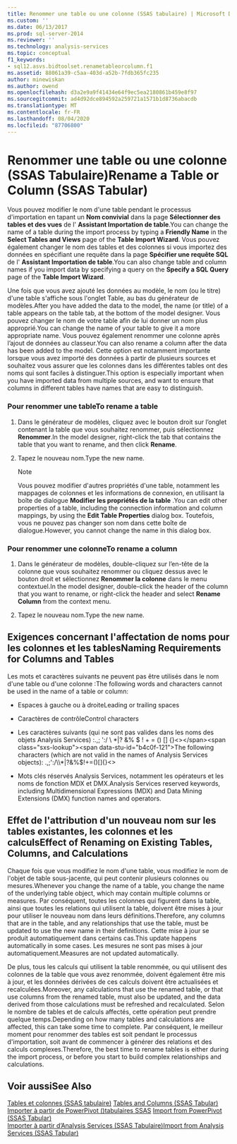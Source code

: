 ```yaml
---
title: Renommer une table ou une colonne (SSAS tabulaire) | Microsoft Docs
ms.custom: ''
ms.date: 06/13/2017
ms.prod: sql-server-2014
ms.reviewer: ''
ms.technology: analysis-services
ms.topic: conceptual
f1_keywords:
- sql12.asvs.bidtoolset.renametableorcolumn.f1
ms.assetid: 88061a39-c5aa-403d-a52b-7fdb365fc235
author: minewiskan
ms.author: owend
ms.openlocfilehash: d3a2e9a9f41434e64f9ec5ea2180861b459e8f97
ms.sourcegitcommit: ad4d92dce894592a259721a1571b1d8736abacdb
ms.translationtype: MT
ms.contentlocale: fr-FR
ms.lasthandoff: 08/04/2020
ms.locfileid: "87706800"
---
```

# <a name="rename-a-table-or-column-ssas-tabular"></a><span data-ttu-id="b4c0f-102">Renommer une table ou une colonne (SSAS Tabulaire)</span><span class="sxs-lookup"><span data-stu-id="b4c0f-102">Rename a Table or Column (SSAS Tabular)</span></span>
  <span data-ttu-id="b4c0f-103">Vous pouvez modifier le nom d'une table pendant le processus d'importation en tapant un **Nom convivial** dans la page **Sélectionner des tables et des vues** de l' **Assistant Importation de table**.</span><span class="sxs-lookup"><span data-stu-id="b4c0f-103">You can change the name of a table during the import process by typing a **Friendly Name** in the **Select Tables and Views** page of the **Table Import Wizard**.</span></span> <span data-ttu-id="b4c0f-104">Vous pouvez également changer le nom des tables et des colonnes si vous importez des données en spécifiant une requête dans la page **Spécifier une requête SQL** de l' **Assistant Importation de table**.</span><span class="sxs-lookup"><span data-stu-id="b4c0f-104">You can also change table and column names if you import data by specifying a query on the **Specify a SQL Query** page of the **Table Import Wizard**.</span></span>  
  
 <span data-ttu-id="b4c0f-105">Une fois que vous avez ajouté les données au modèle, le nom (ou le titre) d'une table s'affiche sous l'onglet Table, au bas du générateur de modèles.</span><span class="sxs-lookup"><span data-stu-id="b4c0f-105">After you have added the data to the model, the name (or title) of a table appears on the table tab, at the bottom of the model designer.</span></span> <span data-ttu-id="b4c0f-106">Vous pouvez changer le nom de votre table afin de lui donner un nom plus approprié.</span><span class="sxs-lookup"><span data-stu-id="b4c0f-106">You can change the name of your table to give it a more appropriate name.</span></span> <span data-ttu-id="b4c0f-107">Vous pouvez également renommer une colonne après l’ajout de données au classeur.</span><span class="sxs-lookup"><span data-stu-id="b4c0f-107">You can also rename a column after the data has been added to the model.</span></span> <span data-ttu-id="b4c0f-108">Cette option est notamment importante lorsque vous avez importé des données à partir de plusieurs sources et souhaitez vous assurer que les colonnes dans les différentes tables ont des noms qui sont faciles à distinguer.</span><span class="sxs-lookup"><span data-stu-id="b4c0f-108">This option is especially important when you have imported data from multiple sources, and want to ensure that columns in different tables have names that are easy to distinguish.</span></span>  
  
### <a name="to-rename-a-table"></a><span data-ttu-id="b4c0f-109">Pour renommer une table</span><span class="sxs-lookup"><span data-stu-id="b4c0f-109">To rename a table</span></span>  
  
1.  <span data-ttu-id="b4c0f-110">Dans le générateur de modèles, cliquez avec le bouton droit sur l’onglet contenant la table que vous souhaitez renommer, puis sélectionnez **Renommer**.</span><span class="sxs-lookup"><span data-stu-id="b4c0f-110">In the model designer, right-click the tab that contains the table that you want to rename, and then click **Rename**.</span></span>  
  
2.  <span data-ttu-id="b4c0f-111">Tapez le nouveau nom.</span><span class="sxs-lookup"><span data-stu-id="b4c0f-111">Type the new name.</span></span>  
  
    > [!NOTE]  
    >  <span data-ttu-id="b4c0f-112">Vous pouvez modifier d'autres propriétés d'une table, notamment les mappages de colonnes et les informations de connexion, en utilisant la boîte de dialogue **Modifier les propriétés de la table** .</span><span class="sxs-lookup"><span data-stu-id="b4c0f-112">You can edit other properties of a table, including the connection information and column mappings, by using the **Edit Table Properties** dialog box.</span></span> <span data-ttu-id="b4c0f-113">Toutefois, vous ne pouvez pas changer son nom dans cette boîte de dialogue.</span><span class="sxs-lookup"><span data-stu-id="b4c0f-113">However, you cannot change the name in this dialog box.</span></span>  
  
### <a name="to-rename-a-column"></a><span data-ttu-id="b4c0f-114">Pour renommer une colonne</span><span class="sxs-lookup"><span data-stu-id="b4c0f-114">To rename a column</span></span>  
  
1.  <span data-ttu-id="b4c0f-115">Dans le générateur de modèles, double-cliquez sur l’en-tête de la colonne que vous souhaitez renommer ou cliquez dessus avec le bouton droit et sélectionnez **Renommer la colonne** dans le menu contextuel.</span><span class="sxs-lookup"><span data-stu-id="b4c0f-115">In the model designer, double-click the header of the column that you want to rename, or right-click the header and select **Rename Column** from the context menu.</span></span>  
  
2.  <span data-ttu-id="b4c0f-116">Tapez le nouveau nom.</span><span class="sxs-lookup"><span data-stu-id="b4c0f-116">Type the new name.</span></span>  
  
## <a name="naming-requirements-for-columns-and-tables"></a><span data-ttu-id="b4c0f-117">Exigences concernant l'affectation de noms pour les colonnes et les tables</span><span class="sxs-lookup"><span data-stu-id="b4c0f-117">Naming Requirements for Columns and Tables</span></span>  
 <span data-ttu-id="b4c0f-118">Les mots et caractères suivants ne peuvent pas être utilisés dans le nom d'une table ou d'une colonne :</span><span class="sxs-lookup"><span data-stu-id="b4c0f-118">The following words and characters cannot be used in the name of a table or column:</span></span>  
  
-   <span data-ttu-id="b4c0f-119">Espaces à gauche ou à droite</span><span class="sxs-lookup"><span data-stu-id="b4c0f-119">Leading or trailing spaces</span></span>  
  
-   <span data-ttu-id="b4c0f-120">Caractères de contrôle</span><span class="sxs-lookup"><span data-stu-id="b4c0f-120">Control characters</span></span>  
  
-   <span data-ttu-id="b4c0f-121">Les caractères suivants (qui ne sont pas valides dans les noms des objets Analysis Services) :.,; ':/ \\ \*|? &% $ ! + = () [] {}<></span><span class="sxs-lookup"><span data-stu-id="b4c0f-121">The following characters (which are not valid in the names of Analysis Services objects): .,;':/\\*|?&%$!+=()[]{}<></span></span>  
  
-   <span data-ttu-id="b4c0f-122">Mots clés réservés Analysis Services, notamment les opérateurs et les noms de fonction MDX et DMX.</span><span class="sxs-lookup"><span data-stu-id="b4c0f-122">Analysis Services reserved keywords, including Multidimensional Expressions (MDX) and Data Mining Extensions (DMX) function names and operators.</span></span>  
  
## <a name="effect-of-renaming-on-existing-tables-columns-and-calculations"></a><span data-ttu-id="b4c0f-123">Effet de l'attribution d'un nouveau nom sur les tables existantes, les colonnes et les calculs</span><span class="sxs-lookup"><span data-stu-id="b4c0f-123">Effect of Renaming on Existing Tables, Columns, and Calculations</span></span>  
 <span data-ttu-id="b4c0f-124">Chaque fois que vous modifiez le nom d'une table, vous modifiez le nom de l'objet de table sous-jacente, qui peut contenir plusieurs colonnes ou mesures.</span><span class="sxs-lookup"><span data-stu-id="b4c0f-124">Whenever you change the name of a table, you change the name of the underlying table object, which may contain multiple columns or measures.</span></span> <span data-ttu-id="b4c0f-125">Par conséquent, toutes les colonnes qui figurent dans la table, ainsi que toutes les relations qui utilisent la table, doivent être mises à jour pour utiliser le nouveau nom dans leurs définitions.</span><span class="sxs-lookup"><span data-stu-id="b4c0f-125">Therefore, any columns that are in the table, and any relationships that use the table, must be updated to use the new name in their definitions.</span></span> <span data-ttu-id="b4c0f-126">Cette mise à jour se produit automatiquement dans certains cas.</span><span class="sxs-lookup"><span data-stu-id="b4c0f-126">This update happens automatically in some cases.</span></span> <span data-ttu-id="b4c0f-127">Les mesures ne sont pas mises à jour automatiquement.</span><span class="sxs-lookup"><span data-stu-id="b4c0f-127">Measures are not updated automatically.</span></span>  
  
 <span data-ttu-id="b4c0f-128">De plus, tous les calculs qui utilisent la table renommée, ou qui utilisent des colonnes de la table que vous avez renommée, doivent également être mis à jour, et les données dérivées de ces calculs doivent être actualisées et recalculées.</span><span class="sxs-lookup"><span data-stu-id="b4c0f-128">Moreover, any calculations that use the renamed table, or that use columns from the renamed table, must also be updated, and the data derived from those calculations must be refreshed and recalculated.</span></span> <span data-ttu-id="b4c0f-129">Selon le nombre de tables et de calculs affectés, cette opération peut prendre quelque temps.</span><span class="sxs-lookup"><span data-stu-id="b4c0f-129">Depending on how many tables and calculations are affected, this can take some time to complete.</span></span> <span data-ttu-id="b4c0f-130">Par conséquent, le meilleur moment pour renommer des tables est soit pendant le processus d'importation, soit avant de commencer à générer des relations et des calculs complexes.</span><span class="sxs-lookup"><span data-stu-id="b4c0f-130">Therefore, the best time to rename tables is either during the import process, or before you start to build complex relationships and calculations.</span></span>  
  
## <a name="see-also"></a><span data-ttu-id="b4c0f-131">Voir aussi</span><span class="sxs-lookup"><span data-stu-id="b4c0f-131">See Also</span></span>  
 <span data-ttu-id="b4c0f-132">[Tables et colonnes &#40;SSAS tabulaire&#41;](tables-and-columns-ssas-tabular.md) </span><span class="sxs-lookup"><span data-stu-id="b4c0f-132">[Tables and Columns &#40;SSAS Tabular&#41;](tables-and-columns-ssas-tabular.md) </span></span>  
 <span data-ttu-id="b4c0f-133">[Importer à partir de PowerPivot &#40;&#41;tabulaires SSAS](import-from-power-pivot-ssas-tabular.md) </span><span class="sxs-lookup"><span data-stu-id="b4c0f-133">[Import from PowerPivot &#40;SSAS Tabular&#41;](import-from-power-pivot-ssas-tabular.md) </span></span>  
 [<span data-ttu-id="b4c0f-134">Importer à partir d’Analysis Services &#40;SSAS Tabulaire&#41;</span><span class="sxs-lookup"><span data-stu-id="b4c0f-134">Import from Analysis Services &#40;SSAS Tabular&#41;</span></span>](import-from-analysis-services-ssas-tabular.md)  
  
  
